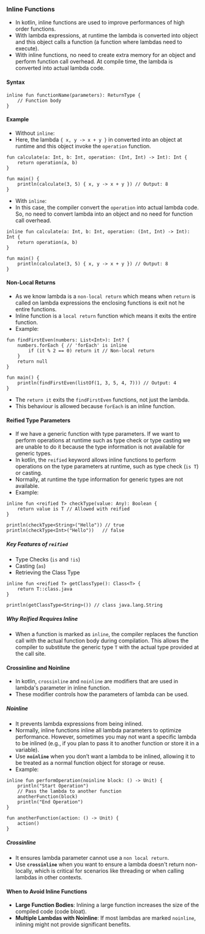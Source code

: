 ### Inline Functions
- In kotlin, inline functions are used to improve performances of high order functions.
- With lambda expressions, at runtime the lambda is converted into object and this object calls a function (a function where lambdas need to execute).
- With inline functions, no need to create extra memory for an object and perform function call overhead. At compile time, the lambda is converted into actual lambda code.

#### Syntax
```
inline fun functionName(parameters): ReturnType {
    // Function body
}
```

#### Example
- Without `inline`:
- Here, the lambda `{ x, y -> x + y }` in converted into an object at runtime and this object invoke the `operation` function.
```
fun calculate(a: Int, b: Int, operation: (Int, Int) -> Int): Int {
    return operation(a, b)
}

fun main() {
    println(calculate(3, 5) { x, y -> x + y }) // Output: 8
}
```

- With `inline`:
- In this case, the compiler convert the `operation` into actual lambda code. So, no need to convert lambda into an object and no need for function call overhead.
```
inline fun calculate(a: Int, b: Int, operation: (Int, Int) -> Int): Int {
    return operation(a, b)
}

fun main() {
    println(calculate(3, 5) { x, y -> x + y }) // Output: 8
}
```

#### Non-Local Returns
- As we know lambda is a `non-local return` which means when `return` is called on lambda expressions the enclosing functions is exit not he entire functions.
- Inline function is a `local return` function which means it exits the entire function.
- Example:
```
fun findFirstEven(numbers: List<Int>): Int? {
    numbers.forEach { // 'forEach' is inline
        if (it % 2 == 0) return it // Non-local return
    }
    return null
}

fun main() {
    println(findFirstEven(listOf(1, 3, 5, 4, 7))) // Output: 4
}
```
- The `return it` exits the `findFirstEven` functions, not just the lambda.
- This behaviour is allowed because `forEach` is an inline function.

#### Reified Type Parameters
- If we have a generic function with type parameters. If we want to perform operations at runtime such as type check or type casting we are unable to do it because the type information is not available for generic types.
- In kotlin, the `reified` keyword allows inline functions to perform operations on the type parameters at runtime, such as type check (`is T`) or casting.
- Normally, at runtime the type information for generic types are not available.
- Example: 
```
inline fun <reified T> checkType(value: Any): Boolean {
    return value is T // Allowed with reified
}

println(checkType<String>("Hello")) // true
println(checkType<Int>("Hello"))   // false
```

##### Key Features of `reified`
- Type Checks (`is` and `!is`)
- Casting (`as`)
- Retrieving the Class Type
```
inline fun <reified T> getClassType(): Class<T> {
    return T::class.java
}

println(getClassType<String>()) // class java.lang.String
```

##### Why Reified Requires Inline
- When a function is marked as `inline`, the compiler replaces the function call with the actual function body during compilation. This allows the compiler to substitute the generic type `T` with the actual type provided at the call site.

#### Crossinline and Noinline
- In kotlin, `crossinline` and `noinline` are modifiers that are used in lambda's parameter in inline function.
- These modifier controls how the parameters of lambda can be used.

##### Noinline
- It prevents lambda expressions from being inlined.
- Normally, inline functions inline all lambda parameters to optimize performance. However, sometimes you may not want a specific lambda to be inlined (e.g., if you plan to pass it to another function or store it in a variable).
- Use **`noinline`** when you don’t want a lambda to be inlined, allowing it to be treated as a normal function object for storage or reuse.
- Example: 
```
inline fun performOperation(noinline block: () -> Unit) {
    println("Start Operation")
    // Pass the lambda to another function
    anotherFunction(block)
    println("End Operation")
}

fun anotherFunction(action: () -> Unit) {
    action()
}
```
##### Crossinline
- It ensures lambda parameter cannot use a `non local return`.
- Use **`crossinline`** when you want to ensure a lambda doesn't return non-locally, which is critical for scenarios like threading or when calling lambdas in other contexts.

#### When to Avoid Inline Functions
-  **Large Function Bodies**: Inlining a large function increases the size of the compiled code (code bloat).
- **Multiple Lambdas with Noinline**: If most lambdas are marked `noinline`, inlining might not provide significant benefits.